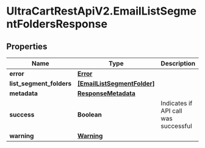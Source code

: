 # UltraCartRestApiV2.EmailListSegmentFoldersResponse

## Properties
Name | Type | Description | Notes
------------ | ------------- | ------------- | -------------
**error** | [**Error**](Error.md) |  | [optional] 
**list_segment_folders** | [**[EmailListSegmentFolder]**](EmailListSegmentFolder.md) |  | [optional] 
**metadata** | [**ResponseMetadata**](ResponseMetadata.md) |  | [optional] 
**success** | **Boolean** | Indicates if API call was successful | [optional] 
**warning** | [**Warning**](Warning.md) |  | [optional] 



